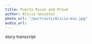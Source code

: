```yaml
---
title: Puerto Rican and Proud
author: Alicia Gonzalez
photo_url: "/portraits/Alicia-min.jpg"
audio_url:
---
```


story transcript